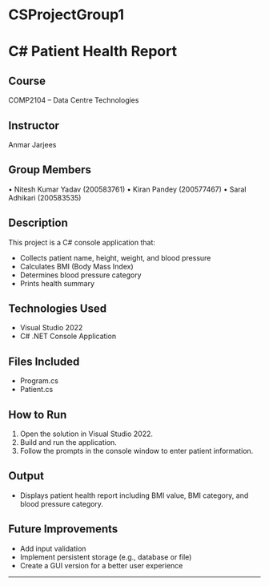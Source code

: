# CSProjectGroup1
# C# Patient Health Report

## Course
COMP2104 – Data Centre Technologies

## Instructor
Anmar Jarjees

## Group Members
• Nitesh Kumar Yadav (200583761)
• Kiran Pandey (200577467)
• Saral Adhikari (200583535)


## Description
This project is a C# console application that:
- Collects patient name, height, weight, and blood pressure
- Calculates BMI (Body Mass Index)
- Determines blood pressure category
- Prints health summary

## Technologies Used
- Visual Studio 2022
- C# .NET Console Application

## Files Included
- Program.cs
- Patient.cs
## How to Run
1. Open the solution in Visual Studio 2022.  
2. Build and run the application.  
3. Follow the prompts in the console window to enter patient information.  

## Output
- Displays patient health report including BMI value, BMI category, and blood pressure category.

## Future Improvements
- Add input validation  
- Implement persistent storage (e.g., database or file)  
- Create a GUI version for a better user experience

---
